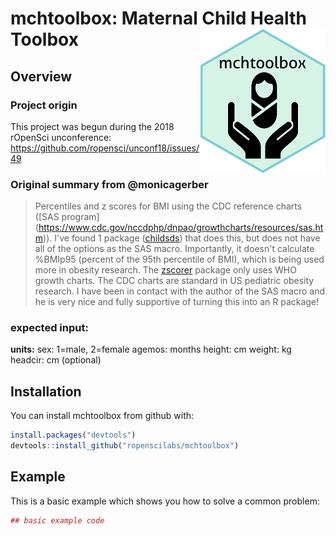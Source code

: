 
<!-- README.md is generated from README.Rmd. Please edit that file -->
mchtoolbox: Maternal Child Health Toolbox <img src="man/figures/imgHexSmall.png" align="right" />
==========

Overview
--------

### Project origin

This project was begun during the 2018 rOpenSci unconference: <https://github.com/ropensci/unconf18/issues/49>

### Original summary from @monicagerber

> Percentiles and z scores for BMI using the CDC reference charts (\[SAS program\] (<https://www.cdc.gov/nccdphp/dnpao/growthcharts/resources/sas.htm>)). I've found 1 package ([childsds](https://cran.r-project.org/web/packages/childsds/index.html)) that does this, but does not have all of the options as the SAS macro. Importantly, it doesn't calculate %BMIp95 (percent of the 95th percentile of BMI), which is being used more in obesity research. The [zscorer](https://nutriverse.validmeasures.org/zscorer/index.html) package only uses WHO growth charts. The CDC charts are standard in US pediatric obesity research. I have been in contact with the author of the SAS macro and he is very nice and fully supportive of turning this into an R package!

### expected input:

**units:**
sex: 1=male, 2=female
agemos: months
height: cm
weight: kg
headcir: cm (optional)

Installation
------------

You can install mchtoolbox from github with:
```r
install.packages("devtools") 
devtools::install_github("ropenscilabs/mchtoolbox")
```

Example
-------

This is a basic example which shows you how to solve a common problem:

```r   
## basic example code
```
